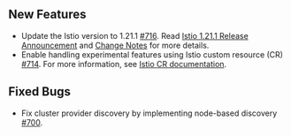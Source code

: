 ## New Features

- Update the Istio version to 1.21.1 [#716](https://github.com/kyma-project/istio/pull/716). Read [Istio 1.21.1 Release Announcement](https://istio.io/latest/news/releases/1.21.x/announcing-1.21.1/) and [Change Notes](https://istio.io/latest/news/releases/1.21.x/announcing-1.21/change-notes/) for more details.
- Enable handling experimental features using Istio custom resource (CR) [#714](https://github.com/kyma-project/istio/pull/714). For more information, see [Istio CR documentation](https://kyma-project.io/#/istio/user/04-00-istio-custom-resource).

## Fixed Bugs

- Fix cluster provider discovery by implementing node-based discovery [#700](https://github.com/kyma-project/istio/pull/700).